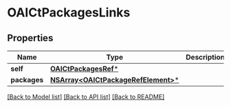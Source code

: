 # OAICtPackagesLinks

## Properties
Name | Type | Description | Notes
------------ | ------------- | ------------- | -------------
**self** | [**OAICtPackagesRef***](OAICtPackagesRef.md) |  | [optional] 
**packages** | [**NSArray&lt;OAICtPackageRefElement&gt;***](OAICtPackageRefElement.md) |  | [optional] 

[[Back to Model list]](../README.md#documentation-for-models) [[Back to API list]](../README.md#documentation-for-api-endpoints) [[Back to README]](../README.md)


